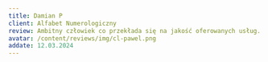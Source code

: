 ```yaml
---
title: Damian P
client: Alfabet Numerologiczny
review: Ambitny człowiek co przekłada się na jakość oferowanych usług. Jesteśmy bardzo zadowoleni z naszej strony www.
avatar: /content/reviews/img/cl-pawel.png
addate: 12.03.2024
---
```

